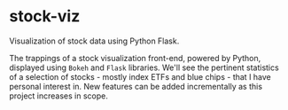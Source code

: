 # stock-viz
Visualization of stock data using Python Flask. 

The trappings of a stock visualization front-end, powered by Python, displayed using `Bokeh` and `Flask` libraries. We'll see the pertinent statistics of a selection of stocks - mostly index ETFs and blue chips - that I have personal interest in. New features can be added incrementally as this project increases in scope. 

